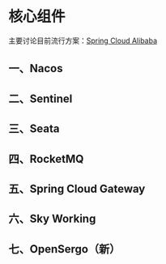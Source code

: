 # 核心组件

主要讨论目前流行方案：[Spring Cloud Alibaba](https://sca.aliyun.com/)

## 一、Nacos

## 二、Sentinel

## 三、Seata

## 四、RocketMQ

## 五、Spring Cloud Gateway

## 六、Sky Working

## 七、OpenSergo（新）

